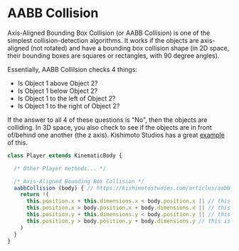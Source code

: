 # AABB Collision
Axis-Aligned Bounding Box Collision (or AABB Collision) is one of the simplest collision-detection algorithms.  It works if the objects are axis-aligned (not rotated) and have a bounding box collision shape (in 2D space, their bounding boxes are squares or rectangles, with 90 degree angles).

Essentially, AABB Collilsion checks 4 things:
* Is Object 1 above Object 2?
* Is Object 1 below Object 2?
* Is Object 1 to the left of Object 2?
* Is Object 1 to the right of Object 2?

If the answer to all 4 of these questions is "No", then the objects are colliding.  In 3D space, you also check to see if the objects are in front of/behind one another (the z axis).  Kishimoto Studios has a great [example](https://kishimotostudios.com/articles/aabb_collision/) of this.

```js
class Player extends KinematicBody {

  /* Other Player methods... */

  /* Axis-Aligned Bounding Box Collision */
  aabbCollision (body) { // https://kishimotostudios.com/articles/aabb_collision/
    return !(
      this.position.x + this.dimensions.x < body.position.x || // this is to the left of body
      this.position.x > body.position.x + body.dimensions.x || // this is to the right of body
      this.position.y + this.dimensions.y < body.position.y || // this is above body
      this.position.y > body.position.y + body.dimensions.y // this is below body
    )
  }
}

```